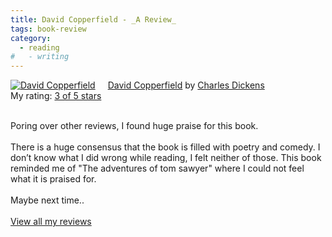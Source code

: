 ```yaml
---
title: David Copperfield - _A Review_
tags: book-review
category:
  - reading
#   - writing
---
```


<a href="https://www.goodreads.com/book/show/58696.David_Copperfield" style="float: left; padding-right: 20px"><img border="0" alt="David Copperfield" src="https://i.gr-assets.com/images/S/compressed.photo.goodreads.com/books/1461452762l/58696._SX98_.jpg" /></a><a href="https://www.goodreads.com/book/show/58696.David_Copperfield">David Copperfield</a> by <a href="https://www.goodreads.com/author/show/239579.Charles_Dickens">Charles Dickens</a><br/>
My rating: <a href="https://www.goodreads.com/review/show/3425066669">3 of 5 stars</a><br /><br />


Poring over other reviews, I found huge praise for this book. <br /><br />There is a huge consensus that the book is filled with poetry and comedy. I don’t know what I did wrong while reading, I felt neither of those. This book reminded me of "The adventures of tom sawyer" where I could not feel what it is praised for.<br /><br />Maybe next time..
<br/><br/>
<a href="https://www.goodreads.com/review/list/33625087-cmrmahesh">View all my reviews</a>
